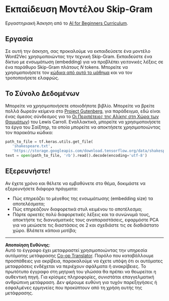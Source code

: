<!--
CO_OP_TRANSLATOR_METADATA:
{
  "original_hash": "5130f01fdc5ebb83032b23d489027aac",
  "translation_date": "2025-08-29T09:19:12+00:00",
  "source_file": "lessons/5-NLP/15-LanguageModeling/lab/README.md",
  "language_code": "el"
}
-->
# Εκπαίδευση Μοντέλου Skip-Gram

Εργαστηριακή Άσκηση από το [AI for Beginners Curriculum](https://github.com/microsoft/ai-for-beginners).

## Εργασία

Σε αυτή την άσκηση, σας προκαλούμε να εκπαιδεύσετε ένα μοντέλο Word2Vec χρησιμοποιώντας την τεχνική Skip-Gram. Εκπαιδεύστε ένα δίκτυο με ενσωμάτωση (embedding) για να προβλέπει γειτονικές λέξεις σε ένα παράθυρο Skip-Gram πλάτους $N$ tokens. Μπορείτε να χρησιμοποιήσετε τον [κώδικα από αυτό το μάθημα](../CBoW-TF.ipynb) και να τον τροποποιήσετε ελαφρώς.

## Το Σύνολο Δεδομένων

Μπορείτε να χρησιμοποιήσετε οποιοδήποτε βιβλίο. Μπορείτε να βρείτε πολλά δωρεάν κείμενα στο [Project Gutenberg](https://www.gutenberg.org/), για παράδειγμα, εδώ είναι ένας άμεσος σύνδεσμος για το [Οι Περιπέτειες της Αλίκης στη Χώρα των Θαυμάτων](https://www.gutenberg.org/files/11/11-0.txt)) του Lewis Carroll. Εναλλακτικά, μπορείτε να χρησιμοποιήσετε τα έργα του Σαίξπηρ, τα οποία μπορείτε να αποκτήσετε χρησιμοποιώντας τον παρακάτω κώδικα:

```python
path_to_file = tf.keras.utils.get_file(
   'shakespeare.txt', 
   'https://storage.googleapis.com/download.tensorflow.org/data/shakespeare.txt')
text = open(path_to_file, 'rb').read().decode(encoding='utf-8')
```

## Εξερευνήστε!

Αν έχετε χρόνο και θέλετε να εμβαθύνετε στο θέμα, δοκιμάστε να εξερευνήσετε διάφορα πράγματα:

* Πώς επηρεάζει το μέγεθος της ενσωμάτωσης (embedding size) τα αποτελέσματα;
* Πώς επηρεάζουν διαφορετικά στυλ κειμένου το αποτέλεσμα;
* Πάρτε αρκετές πολύ διαφορετικές λέξεις και τα συνώνυμά τους, αποκτήστε τις διανυσματικές τους αναπαραστάσεις, εφαρμόστε PCA για να μειώσετε τις διαστάσεις σε 2 και σχεδιάστε τις σε δισδιάστατο χώρο. Βλέπετε κάποια μοτίβα;

---

**Αποποίηση Ευθύνης**:  
Αυτό το έγγραφο έχει μεταφραστεί χρησιμοποιώντας την υπηρεσία αυτόματης μετάφρασης [Co-op Translator](https://github.com/Azure/co-op-translator). Παρόλο που καταβάλλουμε προσπάθειες για ακρίβεια, παρακαλούμε να έχετε υπόψη ότι οι αυτόματες μεταφράσεις ενδέχεται να περιέχουν σφάλματα ή ανακρίβειες. Το πρωτότυπο έγγραφο στη μητρική του γλώσσα θα πρέπει να θεωρείται η αυθεντική πηγή. Για κρίσιμες πληροφορίες, συνιστάται επαγγελματική ανθρώπινη μετάφραση. Δεν φέρουμε ευθύνη για τυχόν παρεξηγήσεις ή εσφαλμένες ερμηνείες που προκύπτουν από τη χρήση αυτής της μετάφρασης.